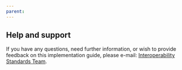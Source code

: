 ```yaml
---
parent: 
---
```

## Help and support


If you have any questions, need further information, or wish to provide feedback on this implementation guide, please e-mail: 
<a href="mailto:interoperabilityteam@nhs.net?subject=FHIR Clinical Observations IG">Interoperability Standards Team</a>.


